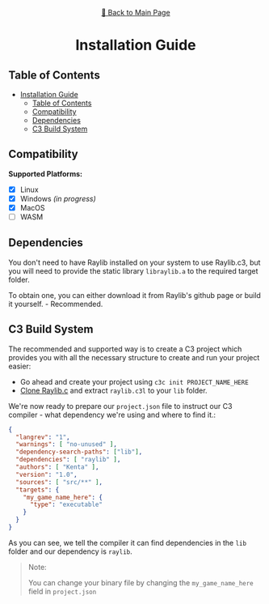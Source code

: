 <div align="center">
<p>

[📖 Back to Main Page](./README.md)
</p>

# Installation Guide

</div>

## Table of Contents

- [Installation Guide](#installation-guide)
  - [Table of Contents](#table-of-contents)
  - [Compatibility](#compatibility)
  - [Dependencies](#dependencies)
  - [C3 Build System](#c3-build-system)

## Compatibility

**Supported Platforms:**

- [x] Linux
- [X] Windows *(in progress)*
- [X] MacOS
- [ ] WASM

## Dependencies

You don't need to have Raylib installed on your system to use Raylib.c3, but you will need to provide the static library `libraylib.a` to the required target folder.

To obtain one, you can either download it from Raylib's github page or build it yourself. - Recommended.

## C3 Build System

The recommended and supported way is to create a C3 project which provides you with all the necessary structure to create and run your project easier:

- Go ahead and create your project using `c3c init PROJECT_NAME_HERE`
- [Clone Raylib.c](https://github.com/Its-Kenta/Raylib.c3.git) and extract `raylib.c3l` to your `lib` folder.

We're now ready to prepare our `project.json` file to instruct our C3 compiler - what dependency we're using and where to find it.:

```json
{
  "langrev": "1",
  "warnings": [ "no-unused" ],
  "dependency-search-paths": ["lib"],
  "dependencies": [ "raylib" ],
  "authors": [ "Kenta" ],
  "version": "1.0",
  "sources": [ "src/**" ],
  "targets": {
    "my_game_name_here": {
      "type": "executable"
    }
  }
}
```

As you can see, we tell the compiler it can find dependencies in the `lib` folder and our dependency is `raylib`.


> Note:
>
> You can change your binary file by changing the `my_game_name_here` field in `project.json`

